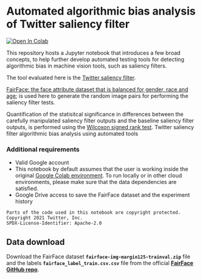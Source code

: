 # **Automated algorithmic bias analysis of Twitter saliency filter**

[![Open In Colab](https://colab.research.google.com/assets/colab-badge.svg)](https://colab.research.google.com/drive/1eZpt6KPtrlA2egvuTnyS31v3UqDJScCD?usp=sharing)

This repository hosts a Jupyter notebook that introduces a few broad concepts, to help further develop automated testing tools for detecting algorithmic bias in machine vision tools, such as saliency filters.

The tool evaluated here is the [Twitter saliency filter](https://github.com/twitter-research/image-crop-analysis).

[FairFace: the face attribute dataset that is balanced for gender, race and age](https://arxiv.org/abs/1908.04913v1); is used here to generate the random image pairs for performing the saliency filter tests.

Quantification of the statisitcal significance in differences between the carefully manipulated saliency filter outputs and the baseline saliency filter outputs, is performed using the [Wilcoxon signed rank test](https://en.wikipedia.org/wiki/Wilcoxon_signed-rank_test).
Twitter saliency filter algorithmic bias analysis using automated tools

### Additional requirements

* Valid Google account
* This notebook by default assumes that the user is working inside the original [Google Colab environment](https://colab.research.google.com/drive/1eZpt6KPtrlA2egvuTnyS31v3UqDJScCD?usp=sharing). To run locally or in other cloud environments, please make sure that the data dependencies are satisfied.
* Google Drive access to save the FairFace dataset and the experiment history

```
Parts of the code used in this notebook are copyright protected.
Copyright 2021 Twitter, Inc.
SPDX-License-Identifier: Apache-2.0
```

## Data download
Download the FairFace dataset **`fairface-img-margin125-trainval.zip`** file and the labels **`fairface_label_train.csv.csv`** file from the official **[FairFace GitHub repo](https://github.com/joojs/fairface)**.
